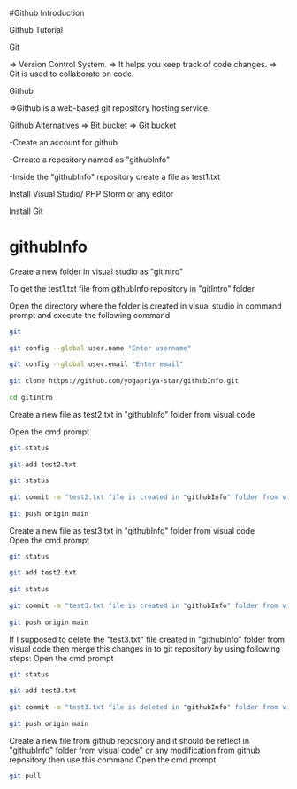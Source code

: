 #Github Introduction

Github Tutorial

Git

=> Version Control System.
=> It helps you keep track of code changes.
=> Git is used to collaborate on code.
      
Github

=>Github is a web-based git repository hosting service.
      
Github Alternatives
    => Bit bucket
    => Git bucket

-Create an account for github
  
-Crreate a repository named as "githubInfo"
  
-Inside the "githubInfo" repository create a file as test1.txt

Install Visual Studio/ PHP Storm or any editor

Install Git

# githubInfo

Create a new folder in visual studio as "gitIntro"

To get the test1.txt file from githubInfo repository in "gitIntro" folder  

Open the directory where the folder is created in visual studio in command prompt and execute the following command
```bash
git
  
git config --global user.name "Enter username"
  
git config --global user.email "Enter email"
  
git clone https://github.com/yogapriya-star/githubInfo.git
  
cd gitIntro

```
Create a new file as test2.txt  in "githubInfo" folder from visual code  

Open the cmd prompt 
```bash
git status
  
git add test2.txt
  
git status
  
git commit -m "test2.txt file is created in "githubInfo" folder from visual code"  
  
git push origin main
```
Create a new file as test3.txt  in "githubInfo" folder from visual code  
Open the cmd prompt 
```bash
git status
  
git add test2.txt
  
git status
  
git commit -m "test3.txt file is created in "githubInfo" folder from visual code"  
  
git push origin main
```
If I supposed to delete the "test3.txt" file created in "githubInfo" folder from visual code then merge this changes in to git repository by using following steps:
Open the cmd prompt
```bash  
git status 
    
git add test3.txt
    
git commit -m "test3.txt file is deleted in "githubInfo" folder from visual code"
    
git push origin main
```
Create a new file from github repository and it should be reflect in  "githubInfo" folder from visual code" or any modification from github repository then use this command
Open the cmd prompt
```bash  
git pull 
```
